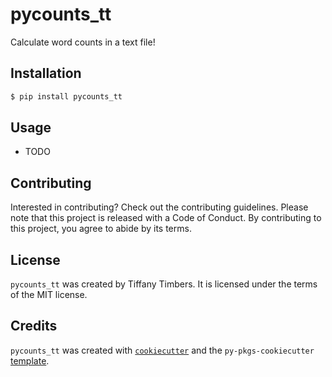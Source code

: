 # pycounts_tt

Calculate word counts in a text file!

## Installation

```bash
$ pip install pycounts_tt
```

## Usage

- TODO

## Contributing

Interested in contributing? Check out the contributing guidelines. Please note that this project is released with a Code of Conduct. By contributing to this project, you agree to abide by its terms.

## License

`pycounts_tt` was created by Tiffany Timbers. It is licensed under the terms of the MIT license.

## Credits

`pycounts_tt` was created with [`cookiecutter`](https://cookiecutter.readthedocs.io/en/latest/) and the `py-pkgs-cookiecutter` [template](https://github.com/py-pkgs/py-pkgs-cookiecutter).

